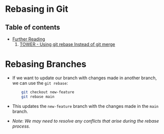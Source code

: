 # Rebasing in Git

## Table of contents
- [Further Reading]()
    1. [TOWER - Using git rebase Instead of git merge](https://www.git-tower.com/learn/git/faq/rebase/?utm_source=freecodecamp&utm_medium=guestpost&utm_campaign=working-with-branches-in-git)

# Rebasing Branches
* If we want to update our branch with changes made in another branch, we can use the `git rebase`:

    ```sh
        git checkout new-feature
        git rebase main
    ```
* This updates the `new-feature` branch with the changes made in the `main` branch.
* _Note_: _We may need to resolve any conflicts that arise during the rebase process._